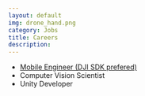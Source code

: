 ```yaml
---
layout: default
img: drone_hand.png
category: Jobs
title: Careers
description: 
---
```


  - [Mobile Engineer (DJI SDK prefered)](job/mobile_engineer)
  - Computer Vision Scientist
  - Unity Developer
